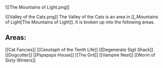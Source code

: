![[The Mountains of Light.png]]

![[Valley of the Cats.png]]
The Valley of the Cats is an area in [[_Mountains of Light|The Mountains of Light]]. It is broken up into the following areas.

## Areas:
[[Cat Fancies]]
[[Cenotaph of the Tenth Life]]
[[Degenerate Sigil Shack]]
[[Dogcutter]]
[[Pspspsps House]]
[[The Grit]]
[[Vampire Nest]]
[[Worm of Sixty Winters]]
